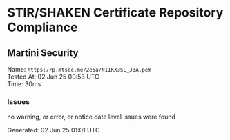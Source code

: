 # STIR/SHAKEN Certificate Repository Compliance

## Martini Security

Name: `https://p.mtsec.me/2e5a/N1IKX3SL_J3A.pem`\
Tested At: 02 Jun 25 00:53 UTC\
Time: 30ms

### Issues

no warning, or error, or notice date level issues were found

Generated: 02 Jun 25 01:01 UTC